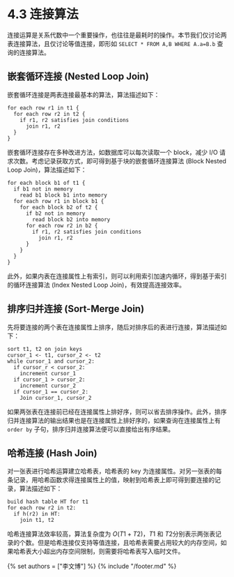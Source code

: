 # 4.3 连接算法

连接运算是关系代数中一个重要操作，也往往是最耗时的操作。本节我们仅讨论两表连接算法，且仅讨论等值连接，即形如 `SELECT * FROM A,B WHERE A.a=B.b` 查询的连接算法。

## 嵌套循环连接 (Nested Loop Join)

嵌套循环连接是两表连接最基本的算法，算法描述如下：

```
for each row r1 in t1 {
  for each row r2 in t2 {
    if r1, r2 satisfies join conditions
      join r1, r2
  }
}
```

嵌套循环连接存在多种改进方法，如数据库可以每次读取一个 block，减少 I/O 请求次数。考虑记录获取方式，即可得到基于块的嵌套循环连接算法 (Block Nested Loop Join)，算法描述如下：

```
for each block b1 of t1 {
  if b1 not in memory
    read b1 block b1 into memory
  for each row r1 in block b1 {
    for each block b2 of t2 {
      if b2 not in memory
        read block b2 into memory
      for each row r2 in b2 {
        if r1, r2 satisfies join conditions
          join r1, r2
      }
    }
  }
}
```

此外，如果内表在连接属性上有索引，则可以利用索引加速内循环，得到基于索引的循环连接算法 (Index Nested Loop Join)，有效提高连接效率。

## 排序归并连接 (Sort-Merge Join)

先将要连接的两个表在连接属性上排序，随后对排序后的表进行连接，算法描述如下：

```
sort t1, t2 on join keys
cursor_1 <- t1, cursor_2 <- t2
while cursor_1 and cursor_2:
  if cursor_r < cursor_2:
    increment cursor_1
  if cursor_1 > cursor_2:
    increment cursor_2
  if cursor_1 == cursor_2:
    Join cursor_1, cursor_2
```

如果两张表在连接前已经在连接属性上排好序，则可以省去排序操作。此外，排序归并连接算法的输出结果也是在连接属性上排好序的，如果查询在连接属性上有 `order by` 子句，排序归并连接算法便可以直接给出有序结果。

## 哈希连接 (Hash Join)

对一张表进行哈希运算建立哈希表，哈希表的 key 为连接属性。对另一张表的每条记录，用哈希函数求得连接属性上的值，映射到哈希表上即可得到要连接的记录，算法描述如下：

```
build hash table HT for t1
for each row r2 in t2:
  if h(r2) in HT:
    join t1, t2
```

哈希连接算法效率较高，算法复杂度为 $O(T1+T2)$​，$T1$​ 和 $T2$​ 分别表示两张表记录的个数。但是哈希连接仅支持等值连接，且哈希表需要占用较大的内存空间，如果哈希表大小超出内存空间限制，则需要将哈希表写入临时文件。

{% set authors = ["李文博"] %}
{% include "/footer.md" %}
